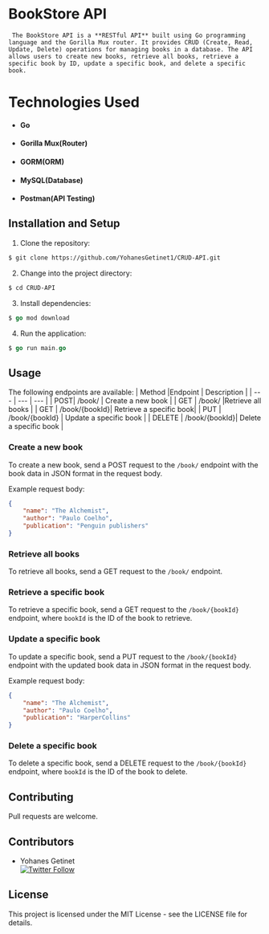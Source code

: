 
# BookStore API

``` The BookStore API is a **RESTful API** built using Go programming language and the Gorilla Mux router. It provides CRUD (Create, Read, Update, Delete) operations for managing books in a database. The API allows users to create new books, retrieve all books, retrieve a specific book by ID, update a specific book, and delete a specific book.```

# Technologies Used

* #### Go

* #### Gorilla Mux(Router)

* ####  GORM(ORM)

* #### MySQL(Database)

* ####  Postman(API Testing)

## Installation and Setup
1. Clone the repository:
```bash
$ git clone https://github.com/YohanesGetinet1/CRUD-API.git

```
2. Change into the project directory:
```bash
$ cd CRUD-API
```
3. Install dependencies:
``` go
$ go mod download
```
4. Run the application:
```go
$ go run main.go
```

## Usage
The following endpoints are available:
| Method |Endpoint | Description |
| --- | --- | --- |
| POST| /book/ | Create a new book |
| GET | /book/ |Retrieve all books |
| GET | /book/{bookId}| Retrieve a specific book|
| PUT | /book/{bookId} | Update a specific book |
| DELETE | /book/{bookId}| Delete a specific book |

###  Create a new book
To create a new book, send a POST request to the `/book/` endpoint with the book data in JSON format in the request body.

Example request body:
```json
{
    "name": "The Alchemist",
    "author": "Paulo Coelho",
    "publication": "Penguin publishers"
}

```
###  Retrieve all books

To retrieve all books, send a GET request to the `/book/` endpoint.

###  Retrieve a specific book

To retrieve a specific book, send a GET request to the `/book/{bookId}` endpoint, where `bookId` is the ID of the book to retrieve.

###  Update a specific book

To update a specific book, send a PUT request to the `/book/{bookId}` endpoint with the updated book data in JSON format in the request body.

Example request body:
```json
{
    "name": "The Alchemist",
    "author": "Paulo Coelho",
    "publication": "HarperCollins"
}

```
###  Delete a specific book

To delete a specific book, send a DELETE request to the `/book/{bookId}` endpoint, where `bookId` is the ID of the book to delete.


## Contributing

Pull requests are welcome. 
## Contributors

-   Yohanes Getinet  
   [![Twitter Follow](https://img.shields.io/twitter/follow/YohanesGetinet?style=social)](https://twitter.com/YohanesGetinet)

## License 

This project is licensed under the MIT License - see the LICENSE file for details.